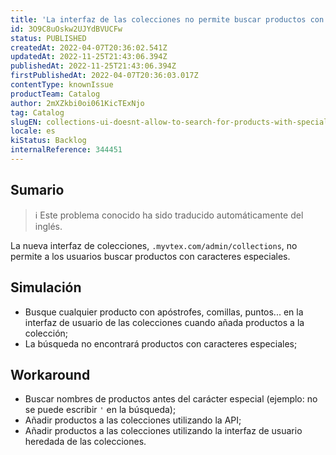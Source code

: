 ```yaml
---
title: 'La interfaz de las colecciones no permite buscar productos con caracteres especiales'
id: 3O9C8uOskw2UJYdBVUCFw
status: PUBLISHED
createdAt: 2022-04-07T20:36:02.541Z
updatedAt: 2022-11-25T21:43:06.394Z
publishedAt: 2022-11-25T21:43:06.394Z
firstPublishedAt: 2022-04-07T20:36:03.017Z
contentType: knownIssue
productTeam: Catalog
author: 2mXZkbi0oi061KicTExNjo
tag: Catalog
slugEN: collections-ui-doesnt-allow-to-search-for-products-with-special-characters
locale: es
kiStatus: Backlog
internalReference: 344451
---
```


## Sumario

>ℹ️ Este problema conocido ha sido traducido automáticamente del inglés.


La nueva interfaz de colecciones, `.myvtex.com/admin/collections`, no permite a los usuarios buscar productos con caracteres especiales.



## Simulación



- Busque cualquier producto con apóstrofes, comillas, puntos... en la interfaz de usuario de las colecciones cuando añada productos a la colección;
- La búsqueda no encontrará productos con caracteres especiales;



## Workaround


- Buscar nombres de productos antes del carácter especial (ejemplo: no se puede escribir `'` en la búsqueda);
- Añadir productos a las colecciones utilizando la API;
- Añadir productos a las colecciones utilizando la interfaz de usuario heredada de las colecciones.

